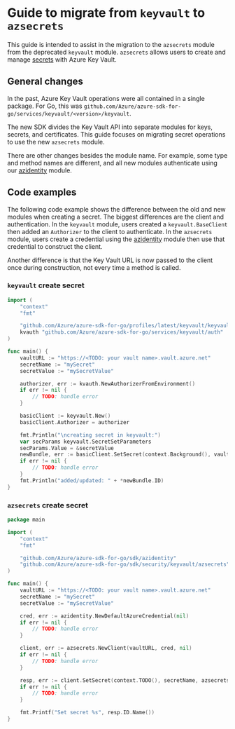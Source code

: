 # Guide to migrate from `keyvault` to `azsecrets`

This guide is intended to assist in the migration to the `azsecrets` module from the deprecated `keyvault` module. `azsecrets` allows users to create and manage [secrets] with Azure Key Vault.

## General changes

In the past, Azure Key Vault operations were all contained in a single package. For Go, this was `github.com/Azure/azure-sdk-for-go/services/keyvault/<version>/keyvault`. 

The new SDK divides the Key Vault API into separate modules for keys, secrets, and certificates. This guide focuses on migrating secret operations to use the new `azsecrets` module.

There are other changes besides the module name. For example, some type and method names are different, and all new modules authenticate using our [azidentity] module.

## Code examples

The following code example shows the difference between the old and new modules when creating a secret. The biggest differences are the client and authentication. In the `keyvault` module, users created a `keyvault.BaseClient` then added an `Authorizer` to the client to authenticate. In the `azsecrets` module, users create a credential using the [azidentity] module then use that credential to construct the client.

Another difference is that the Key Vault URL is now passed to the client once during construction, not every time a method is called.

### `keyvault` create secret

```go
import (
	"context"
	"fmt"

	"github.com/Azure/azure-sdk-for-go/profiles/latest/keyvault/keyvault"
	kvauth "github.com/Azure/azure-sdk-for-go/services/keyvault/auth"
)

func main() {
    vaultURL := "https://<TODO: your vault name>.vault.azure.net"
    secretName := "mySecret"
	secretValue := "mySecretValue"

    authorizer, err := kvauth.NewAuthorizerFromEnvironment()
	if err != nil {
		// TODO: handle error
	}

	basicClient := keyvault.New()
	basicClient.Authorizer = authorizer

	fmt.Println("\ncreating secret in keyvault:")
	var secParams keyvault.SecretSetParameters
	secParams.Value = &secretValue
	newBundle, err := basicClient.SetSecret(context.Background(), vaultURL, secretName, secParams)
	if err != nil {
		// TODO: handle error
	}
	fmt.Println("added/updated: " + *newBundle.ID)
}
```

### `azsecrets` create secret

```go
package main

import (
    "context"
	"fmt"

	"github.com/Azure/azure-sdk-for-go/sdk/azidentity"
	"github.com/Azure/azure-sdk-for-go/sdk/security/keyvault/azsecrets"
)

func main() {
	vaultURL := "https://<TODO: your vault name>.vault.azure.net"
    secretName := "mySecret"
	secretValue := "mySecretValue"

	cred, err := azidentity.NewDefaultAzureCredential(nil)
	if err != nil {
		// TODO: handle error
	}

	client, err := azsecrets.NewClient(vaultURL, cred, nil)
	if err != nil {
		// TODO: handle error
	}

	resp, err := client.SetSecret(context.TODO(), secretName, azsecrets.SetSecretParameters{Value: &secretValue}, nil)
	if err != nil {
		// TODO: handle error
	}

	fmt.Printf("Set secret %s", resp.ID.Name())
}
```

[azidentity]: https://pkg.go.dev/github.com/Azure/azure-sdk-for-go/sdk/azidentity
[secrets]: https://learn.microsoft.com/azure/key-vault/secrets/about-secrets